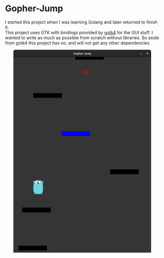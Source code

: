 # Gopher-Jump

I started this project when I was learning Golang and later returned to finish it.  
This project uses GTK with bindings provided by [gotk4](https://github.com/diamondburned/gotk4) for the GUI stuff.
I wanted to write as much as possible from scratch without libraries.
So aside from gotk4 this project has no, and will not get any other dependencies.

<div align="center">
  <img height="663" src="img/gameplay.png">
</div>

